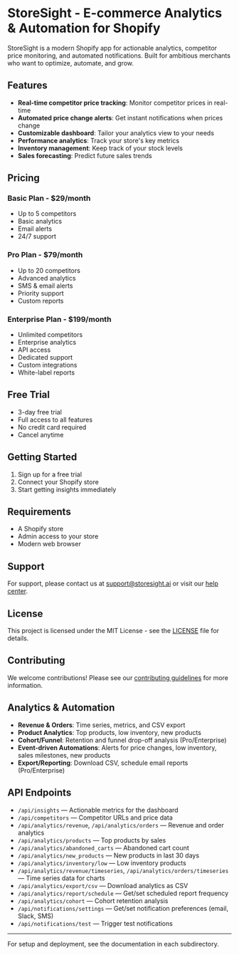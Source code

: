 # StoreSight - E-commerce Analytics & Automation for Shopify

StoreSight is a modern Shopify app for actionable analytics, competitor price monitoring, and automated notifications.
Built for ambitious merchants who want to optimize, automate, and grow.

## Features

- **Real-time competitor price tracking**: Monitor competitor prices in real-time
- **Automated price change alerts**: Get instant notifications when prices change
- **Customizable dashboard**: Tailor your analytics view to your needs
- **Performance analytics**: Track your store's key metrics
- **Inventory management**: Keep track of your stock levels
- **Sales forecasting**: Predict future sales trends

## Pricing

### Basic Plan - $29/month

- Up to 5 competitors
- Basic analytics
- Email alerts
- 24/7 support

### Pro Plan - $79/month

- Up to 20 competitors
- Advanced analytics
- SMS & email alerts
- Priority support
- Custom reports

### Enterprise Plan - $199/month

- Unlimited competitors
- Enterprise analytics
- API access
- Dedicated support
- Custom integrations
- White-label reports

## Free Trial

- 3-day free trial
- Full access to all features
- No credit card required
- Cancel anytime

## Getting Started

1. Sign up for a free trial
2. Connect your Shopify store
3. Start getting insights immediately

## Requirements

- A Shopify store
- Admin access to your store
- Modern web browser

## Support

For support, please contact us at support@storesight.ai or visit our [help center](https://help.storesight.ai).

## License

This project is licensed under the MIT License - see the [LICENSE](LICENSE) file for details.

## Contributing

We welcome contributions! Please see our [contributing guidelines](CONTRIBUTING.md) for more information.

## Analytics & Automation

- **Revenue & Orders**: Time series, metrics, and CSV export
- **Product Analytics**: Top products, low inventory, new products
- **Cohort/Funnel**: Retention and funnel drop-off analysis (Pro/Enterprise)
- **Event-driven Automations**: Alerts for price changes, low inventory, sales milestones, new products
- **Export/Reporting**: Download CSV, schedule email reports (Pro/Enterprise)

## API Endpoints

- `/api/insights` — Actionable metrics for the dashboard
- `/api/competitors` — Competitor URLs and price data
- `/api/analytics/revenue`, `/api/analytics/orders` — Revenue and order analytics
- `/api/analytics/products` — Top products by sales
- `/api/analytics/abandoned_carts` — Abandoned cart count
- `/api/analytics/new_products` — New products in last 30 days
- `/api/analytics/inventory/low` — Low inventory products
- `/api/analytics/revenue/timeseries`, `/api/analytics/orders/timeseries` — Time series data for charts
- `/api/analytics/export/csv` — Download analytics as CSV
- `/api/analytics/report/schedule` — Get/set scheduled report frequency
- `/api/analytics/cohort` — Cohort retention analysis
- `/api/notifications/settings` — Get/set notification preferences (email, Slack, SMS)
- `/api/notifications/test` — Trigger test notifications

---

For setup and deployment, see the documentation in each subdirectory.
